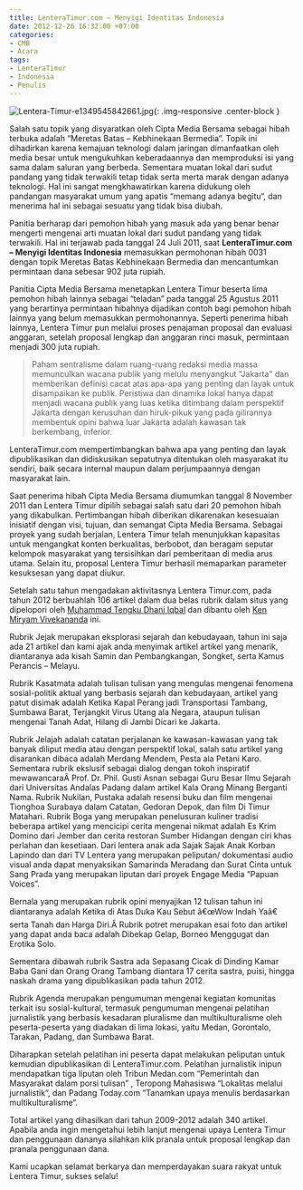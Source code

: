 ```yaml
---
title: LenteraTimur.com – Menyigi Identitas Indonesia
date: 2012-12-26 16:32:00 +07:00
categories:
- CMB
- Acara
tags:
- LenteraTimur
- Indonesia
- Penulis
---
```


![Lentera-Timur-e1349545842661.jpg](/uploads/Lentera-Timur-e1349545842661.jpg){: .img-responsive .center-block }

Salah satu topik yang disyaratkan oleh Cipta Media Bersama sebagai hibah terbuka adalah  “Meretas Batas – Kebhinekaan Bermedia”. Topik ini dihadirkan karena kemajuan teknologi dalam jaringan dimanfaatkan oleh media besar untuk mengukuhkan keberadaannya dan memproduksi isi yang sama dalam saluran yang berbeda. Sementara muatan lokal dari sudut pandang yang tidak terwakili tetap tidak serta merta marak dengan adanya teknologi. Hal ini sangat mengkhawatirkan karena didukung oleh pandangan masyarakat umum yang apatis “memang adanya begitu“, dan menerima hal ini sebagai sesuatu yang tidak bisa diubah.

Panitia berharap dari pemohon hibah yang masuk ada yang benar benar mengerti mengenai arti muatan lokal dari sudut pandang yang tidak terwakili. Hal ini terjawab pada tanggal 24 Juli 2011, saat **LenteraTimur.com – Menyigi Identitas Indonesia** memasukkan permohonan hibah 0031 dengan topik Meretas Batas Kebhinekaan Bermedia dan mencantumkan permintaan dana sebesar 902 juta rupiah.

Panitia Cipta Media Bersama menetapkan Lentera Timur beserta lima pemohon hibah lainnya sebagai “teladan” pada tanggal 25 Agustus 2011 yang berartinya permintaan hibahnya dijadikan contoh bagi pemohon hibah lainnya yang belum memasukkan permohonannya. Seperti penerima hibah lainnya, Lentera Timur pun melalui proses penajaman proposal dan evaluasi anggaran, setelah proposal lengkap dan anggaran rinci masuk, permintaan menjadi 300 juta rupiah.

> Paham sentralisme dalam ruang-ruang redaksi media massa memunculkan wacana publik yang melulu menyangkut "Jakarta" dan memberikan definisi cacat atas apa-apa yang penting dan layak untuk disampaikan ke publik. Peristiwa dan dinamika lokal hanya dapat menjadi wacana publik yang luas ketika ditimbang dalam perspektif Jakarta dengan kerusuhan dan hiruk-pikuk yang pada gilirannya membentuk opini bahwa luar Jakarta adalah kawasan tak berkembang, inferior.

LenteraTimur.com mempertimbangkan bahwa apa yang penting dan layak dipublikasikan dan didiskusikan sepatutnya ditentukan oleh masyarakat itu sendiri, baik secara internal maupun dalam perjumpaannya dengan masyarakat lain.

Saat penerima hibah Cipta Media Bersama diumumkan tanggal 8 November 2011 dan Lentera Timur dipilih sebagai salah satu dari 20 pemohon hibah yang dikabulkan. Pertimbangan hibah diberikan dikarenakan kesesuaian inisiatif dengan visi, tujuan, dan semangat Cipta Media Bersama. Sebagai proyek yang sudah berjalan, Lentera Timur telah menunjukkan kapasitas untuk mengangkat konten berkualitas, berbobot, dan beragam seputar kelompok masyarakat yang tersisihkan dari pemberitaan di media arus utama. Selain itu, proposal Lentera Timur berhasil memaparkan parameter kesuksesan yang dapat diukur.

Setelah satu tahun mengadakan aktivitasnya Lentera Timur.com, pada tahun 2012 berbuahlah 106 artikel dalam dua belas rubrik dalam situs yang dipelopori oleh [Muhammad Tengku Dhani Iqbal](https://tengkudhaniiqbal.wordpress.com/saya/) dan dibantu oleh [Ken Miryam Vivekananda](http://www.lenteratimur.com/author/ken-miryam-vivekananda-fadlil/) ini.

Rubrik Jejak merupakan eksplorasi sejarah dan kebudayaan, tahun ini saja ada 21 artikel dan kami ajak anda menyimak artikel artikel yang menarik, diantaranya ada kisah Samin dan Pembangkangan, Songket, serta Kamus Perancis – Melayu.

Rubrik Kasatmata adalah tulisan tulisan yang mengulas mengenai fenomena sosial-politik aktual yang berbasis sejarah dan kebudayaan, artikel yang patut disimak adalah Ketika Kapal Perang jadi Transportasi Tambang, Sumbawa Barat, Terjangkit Virus Utang ala Negara, ataupun tulisan mengenai Tanah Adat, Hilang di Jambi Dicari ke Jakarta.

Rubrik Jelajah adalah catatan perjalanan ke kawasan-kawasan yang tak banyak diliput media atau dengan perspektif lokal, salah satu artikel yang disarankan dibaca adalah Merdang Mendem, Pesta ala Petani Karo. Sementara rubrik ekslusif sebagai dialog dengan tokoh inspiratif mewawancaraÂ Prof. Dr. Phil. Gusti Asnan sebagai Guru Besar Ilmu Sejarah dari Universitas Andalas Padang dalam artikel Kala Orang Minang Berganti Nama. Rubrik Nukilan, Pustaka adalah resensi buku dan film mengenai Tionghoa Surabaya dalam Catatan, Gedoran Depok, dan film Di Timur Matahari. Rubrik Boga yang merupakan penelusuran kuliner tradisi beberapa artikel yang mencicipi cerita mengenai nikmat adalah Es Krim Domino dari Jember dan cerita restoran Sumber Hidangan dengan ciri khas perlahan dan kesetiaan. Dari lentera anak ada Sajak Sajak Anak Korban Lapindo dan dari TV Lentera yang merupakan peliputan/ dokumentasi audio visual anda dapat menyaksikan Samarinda Meradang dan Surat Cinta untuk Sang Prada yang merupakan liputan dari proyek Engage Media “Papuan Voices”.

Bernala yang merupakan rubrik opini menyajikan 12 tulisan tahun ini diantaranya adalah Ketika di Atas Duka Kau Sebut â€œWow Indah Yaâ€ serta Tanah dan Harga Diri.Â  Rubrik potret merupakan esai foto dan artikel yang dapat anda baca adalah Dibekap Gelap, Borneo Menggugat dan Erotika Solo.

Sementara dibawah rubrik Sastra ada Sepasang Cicak di Dinding Kamar Baba Gani dan Orang Orang Tambang diantara 17 cerita sastra, puisi, hingga naskah drama yang dipublikasikan pada tahun 2012.

Rubrik Agenda merupakan pengumuman mengenai kegiatan komunitas terkait isu sosial-kultural, termasuk pengumuman mengenai pelatihan jurnalistik yang berbasis kesadaran pluralisme dan multikulturalisme oleh peserta-peserta yang diadakan di lima lokasi, yaitu Medan, Gorontalo, Tarakan, Padang, dan Sumbawa Barat.

Diharapkan setelah pelatihan ini peserta dapat melakukan peliputan untuk kemudian dipublikasikan di LenteraTimur.com. Pelatihan jurnalistik inipun mendapatkan tiga liputan oleh Tribun Medan.com “Pemerintah dan Masyarakat dalam porsi tulisan” , Teropong Mahasiswa “Lokalitas melalui jurnalistik“, dan Padang Today.com “Tanamkan upaya menulis berdasarkan multikulturalisme“.

Total artikel yang dihasilkan dari tahun 2009-2012 adalah 340 artikel. Apabila anda ingin mengetahui lebih lanjut mengenai upaya Lentera Timur dan penggunaan dananya silahkan klik pranala untuk proposal lengkap dan pranala penggunaan dana.

Kami ucapkan selamat berkarya dan memperdayakan suara rakyat untuk Lentera Timur, sukses selalu!